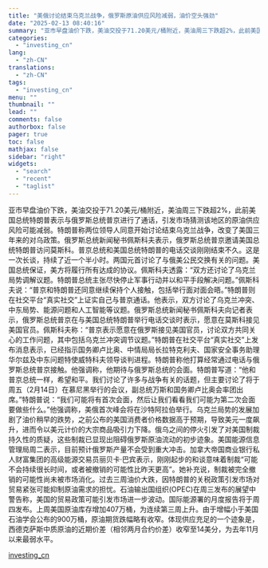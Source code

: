 ```yaml
---
title: "美俄讨论结束乌克兰战争，俄罗斯原油供应风险减弱，油价空头强劲"
date: "2025-02-13 08:40:16"
summary: "亚市早盘油价下跌，美油交投于71.20美元/桶附近，美油周三下跌超2%，此前美国总统特朗普表示与俄罗..."
categories:
  - "investing_cn"
lang:
  - "zh-CN"
translations:
  - "zh-CN"
tags:
  - "investing_cn"
menu: ""
thumbnail: ""
lead: ""
comments: false
authorbox: false
pager: true
toc: false
mathjax: false
sidebar: "right"
widgets:
  - "search"
  - "recent"
  - "taglist"
---
```


亚市早盘油价下跌，美油交投于71.20美元/桶附近，美油周三下跌超2%，此前美国总统特朗普表示与俄罗斯总统普京进行了通话，引发市场猜测该地区的原油供应风险可能减弱。特朗普称两位领导人同意开始讨论结束乌克兰战争，改变了美国三年来的对乌政策。俄罗斯总统新闻秘书佩斯科夫表示，俄罗斯总统普京邀请美国总统特朗普访问莫斯科。普京总统和美国总统特朗普的电话交谈刚刚结束不久。这是一次长谈，持续了近一个半小时。两国元首讨论了与俄美公民交换有关的问题。美国总统保证，美方将履行所有达成的协议。佩斯科夫透露：“双方还讨论了乌克兰局势调解议题。特朗普总统主张尽快停止军事行动并以和平手段解决问题。”佩斯科夫说：“普京和特朗普还同意继续保持个人接触，包括举行面对面会晤。”特朗普则在社交平台“真实社交”上证实自己与普京通话。他表示，双方讨论了乌克兰冲突、中东局势、能源问题和人工智能等议题。俄罗斯总统新闻秘书佩斯科夫向记者表示，俄罗斯总统普京在与美国总统特朗普举行电话交谈时表示，愿意在莫斯科接见美国官员。佩斯科夫称：“普京表示愿意在俄罗斯接见美国官员，讨论双方共同关心的工作问题，其中包括乌克兰冲突调节议题。”特朗普在社交平台“真实社交”上发布消息表示，已经指示国务卿卢比奥、中情局局长拉特克利夫、国家安全事务助理华尔兹及中东问题特使威特科夫领导谈判进程。特朗普称他打算经常通过电话与俄罗斯总统普京接触。他强调称，他期待与俄罗斯总统的会面。特朗普写道：“他和普京总统一样，希望和平。我们讨论了许多与战争有关的话题，但主要讨论了将于周五（2月14日）在慕尼黑举行的会议，副总统万斯和国务卿卢比奥会率团出席。”特朗普说：“我们可能将有首次会面，然后让我们看看我们可能为第二次会面要做些什么。”他强调称，美俄首次峰会将在沙特阿拉伯举行。乌克兰局势的发展加剧了油价稍早的跌势，之前公布的美国消费者价格数据高于预期，导致美元一度飙升，进而令以美元计价的大宗商品吸引力下降。俄乌之间的停火引发了对美国制裁持久性的质疑，这些制裁已显现出阻碍俄罗斯原油流动的初步迹象。美国能源信息管理局周二表示，目前预计俄罗斯产量不会受到重大冲击。加拿大帝国商业银行私人财富集团的高级能源交易员丽贝卡·巴宾表示，刚刚起步的和谈意味着制裁“可能不会持续很长时间，或者被撤销的可能性比昨天更高”。她补充说，制裁被完全撤销的可能性尚未被市场消化。过去三周油价大跌，因特朗普的关税政策引发市场对贸易紧张可能抑制原油需求的担忧。石油输出国组织(OPEC)在周三发布的展望中警告称，美国的贸易政策可能引发市场进一步波动。国际能源署的月度报告将于周四发布。上周美国原油库存增加407万桶，为连续第三周上升。由于增幅小于美国石油学会公布的900万桶，原油期货跌幅略有收窄。体现供应充足的一个迹象是，西德克萨斯中质原油的近期价差（相邻两月合约价差）收窄至14美分，为去年11月以来最弱水平。

[investing_cn](https://cn.investing.com/news/commodities-news/article-2669182)
